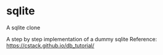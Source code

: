 # sqlite
A sqlite clone

A step by step implementation of a dummy sqlite
Reference: https://cstack.github.io/db_tutorial/
